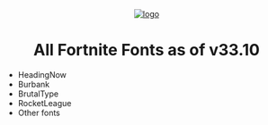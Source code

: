 <div align="center">
<a href="https://github.com/Djihads80/FortniteFonts/releases/latest"><img src="https://raw.githubusercontent.com/Djihads80/FortniteFonts/refs/heads/main/Logo.png" alt="logo"></a>

</div>
<h1 align="center">All Fortnite Fonts as of v33.10</h1>

- HeadingNow
- Burbank
- BrutalType
- RocketLeague
- Other fonts

